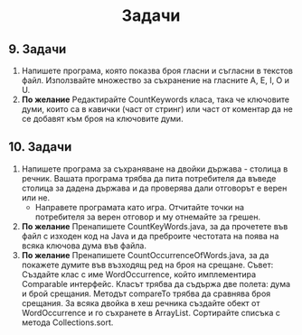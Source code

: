 <h1 align="center">Задачи</h1>

## 9. Задачи

1. Напишете програма, която показва броя гласни и съгласни в текстов файл. Използвайте множество за съхранение на гласните A, E, I, O и U.
2. **По желание** Редактирайте CountKeywords класа, така че ключовите думи, които са в кавички (част от стринг) или част от коментар да не се добавят към броя на ключовите думи.

## 10. Задачи

1. Напишете програма за съхраняване на двойки държава - столица в речник. Вашата програма трябва да пита потребителя да въведе столица за дадена държава и да проверява дали отговорът е верен или не.
    - Направете програмата като игра. Отчитайте точки на потребителя за верен отговор и му отнемайте за грешен.
2. **По желание** Пренапишете CountKeyWords.java, за да прочетете във файл с изходен код на Java и да преброите честотата на поява на всяка ключова дума във файла.
3. **По желание** Пренапишете CountOccurrenceOfWords.java, за да покажете думите във възходящ ред на броя на срещане.
Съвет: Създайте клас с име WordOccurrence, който имплементира Comparable интерфейс. Класът трябва да съдържа две полета: дума и брой срещания. Методът compareTo трябва да сравнява броя срещания. За всяка двойка в хеш речника създайте обект от WordOccurrence и го съхранете в ArrayList. Сортирайте списъка с метода Collections.sort.
